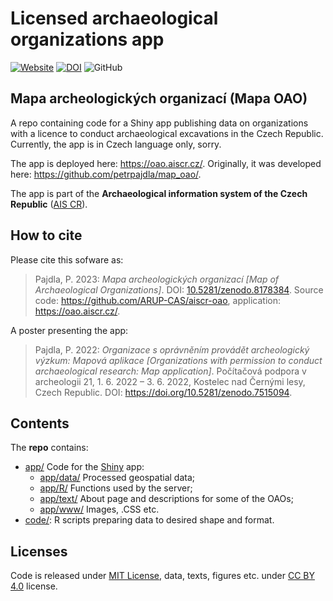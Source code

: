 # Licensed archaeological organizations app

[![Website](https://img.shields.io/website?down_message=down&label=https%3A%2F%2Foao.aiscr.cz%2F&up_message=up&url=https%3A%2F%2Foao.aiscr.cz%2F)](https://oao.aiscr.cz)
[![DOI](https://zenodo.org/badge/doi/10.5281/zenodo.8178384.svg)](https://doi.org/10.5281/zenodo.8178384)
![GitHub](https://img.shields.io/github/license/ARUP-CAS/map_oao)

## Mapa archeologických organizací (Mapa OAO)

A repo containing code for a Shiny app publishing data on organizations 
with a licence to conduct archaeological excavations in the Czech Republic.
Currently, the app is in Czech language only, sorry.

The app is deployed here: <https://oao.aiscr.cz/>. Originally, it was developed here: <https://github.com/petrpajdla/map_oao/>.

The app is part of the **Archaeological information system of the Czech Republic**
(<a href="https://www.aiscr.cz">AIS CR</a>).

## How to cite

Please cite this sofware as:

> Pajdla, P. 2023: *Mapa archeologických organizací* *[Map of Archaeological Organizations]*.
> DOI: [10.5281/zenodo.8178384](https://doi.org/10.5281/zenodo.8178384).
> Source code: <https://github.com/ARUP-CAS/aiscr-oao>, application: <https://oao.aiscr.cz/>.
  

A poster presenting the app:

> Pajdla, P. 2022: *Organizace s oprávněním provádět archeologický výzkum: Mapová aplikace*
> *[Organizations with permission to conduct archaeological research: Map application]*.
> Počítačová podpora v archeologii 21, 1. 6. 2022 – 3. 6. 2022, Kostelec nad Černými lesy, Czech Republic.
> DOI: <https://doi.org/10.5281/zenodo.7515094>.

## Contents

The **repo** contains:

- [app/](/app/) Code for the [Shiny](https://shiny.rstudio.com/) app:
  - [app/data/](/app/data/) Processed geospatial data;
  - [app/R/](/app/R/) Functions used by the server;
  - [app/text/](/app/text/) About page and descriptions for some of the OAOs;
  - [app/www/](/app/www/) Images, .CSS etc.
- [code/](/code/): R scripts preparing data to desired shape and format.

## Licenses

Code is released under [MIT License](LICENSE), data, texts, figures etc. under [CC BY 4.0](https://creativecommons.org/licenses/by/4.0/) license.
